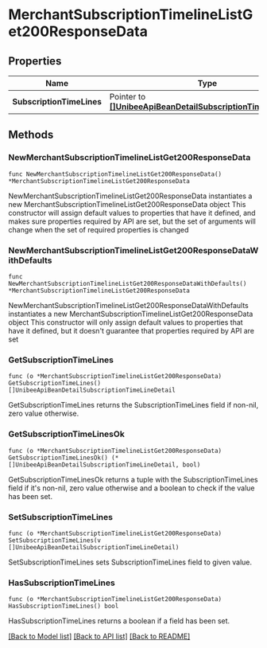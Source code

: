 # MerchantSubscriptionTimelineListGet200ResponseData

## Properties

Name | Type | Description | Notes
------------ | ------------- | ------------- | -------------
**SubscriptionTimeLines** | Pointer to [**[]UnibeeApiBeanDetailSubscriptionTimeLineDetail**](UnibeeApiBeanDetailSubscriptionTimeLineDetail.md) | SubscriptionTimeLines | [optional] 

## Methods

### NewMerchantSubscriptionTimelineListGet200ResponseData

`func NewMerchantSubscriptionTimelineListGet200ResponseData() *MerchantSubscriptionTimelineListGet200ResponseData`

NewMerchantSubscriptionTimelineListGet200ResponseData instantiates a new MerchantSubscriptionTimelineListGet200ResponseData object
This constructor will assign default values to properties that have it defined,
and makes sure properties required by API are set, but the set of arguments
will change when the set of required properties is changed

### NewMerchantSubscriptionTimelineListGet200ResponseDataWithDefaults

`func NewMerchantSubscriptionTimelineListGet200ResponseDataWithDefaults() *MerchantSubscriptionTimelineListGet200ResponseData`

NewMerchantSubscriptionTimelineListGet200ResponseDataWithDefaults instantiates a new MerchantSubscriptionTimelineListGet200ResponseData object
This constructor will only assign default values to properties that have it defined,
but it doesn't guarantee that properties required by API are set

### GetSubscriptionTimeLines

`func (o *MerchantSubscriptionTimelineListGet200ResponseData) GetSubscriptionTimeLines() []UnibeeApiBeanDetailSubscriptionTimeLineDetail`

GetSubscriptionTimeLines returns the SubscriptionTimeLines field if non-nil, zero value otherwise.

### GetSubscriptionTimeLinesOk

`func (o *MerchantSubscriptionTimelineListGet200ResponseData) GetSubscriptionTimeLinesOk() (*[]UnibeeApiBeanDetailSubscriptionTimeLineDetail, bool)`

GetSubscriptionTimeLinesOk returns a tuple with the SubscriptionTimeLines field if it's non-nil, zero value otherwise
and a boolean to check if the value has been set.

### SetSubscriptionTimeLines

`func (o *MerchantSubscriptionTimelineListGet200ResponseData) SetSubscriptionTimeLines(v []UnibeeApiBeanDetailSubscriptionTimeLineDetail)`

SetSubscriptionTimeLines sets SubscriptionTimeLines field to given value.

### HasSubscriptionTimeLines

`func (o *MerchantSubscriptionTimelineListGet200ResponseData) HasSubscriptionTimeLines() bool`

HasSubscriptionTimeLines returns a boolean if a field has been set.


[[Back to Model list]](../README.md#documentation-for-models) [[Back to API list]](../README.md#documentation-for-api-endpoints) [[Back to README]](../README.md)


